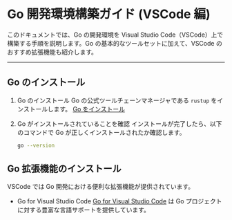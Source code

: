 # Go 開発環境構築ガイド (VSCode 編)

このドキュメントでは、Go の開発環境を Visual Studio Code（VSCode）上で構築する手順を説明します。Go の基本的なツールセットに加えて、VSCode のおすすめ拡張機能も紹介します。

---

## Go のインストール

1. Go のインストール
   Go の公式ツールチェーンマネージャである `rustup` をインストールします。
   [Go をインストール](https://go.dev/doc/install)

2. Go がインストールされていることを確認
   インストールが完了したら、以下のコマンドで Go が正しくインストールされたか確認します。

   ```bash
   go --version
   ```
## Go 拡張機能のインストール

VSCode では Go 開発における便利な拡張機能が提供されています。

- Go for Visual Studio Code
   [Go for Visual Studio Code](https://marketplace.visualstudio.com/items?itemName=golang.Go) は Go プロジェクトに対する豊富な言語サポートを提供しています。
